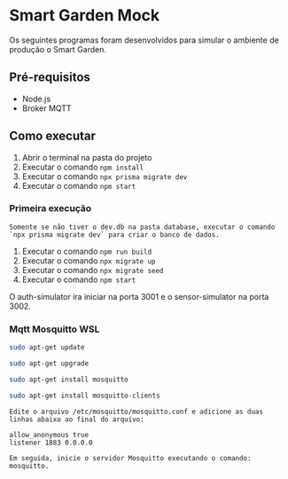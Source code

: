 # Smart Garden Mock

Os seguintes programas foram desenvolvidos para simular o ambiente de produção o Smart Garden.

## Pré-requisitos

- Node.js
- Broker MQTT

## Como executar

1. Abrir o terminal na pasta do projeto
2. Executar o comando `npm install`
3. Executar o comando `npx prisma migrate dev`
3. Executar o comando `npm start`

### Primeira execução

    Somente se não tiver o dev.db na pasta database, executar o comando `npx prisma migrate dev` para criar o banco de dados.

1. Executar o comando `npm run build`
2. Executar o comando `npx migrate up`
3. Executar o comando `npx migrate seed`
4. Executar o comando `npm start`

O auth-simulator ira iniciar na porta 3001 e o sensor-simulator na porta 3002.

### Mqtt Mosquitto WSL

```sh
sudo apt-get update
```

```sh
sudo apt-get upgrade
``` 

```sh
sudo apt-get install mosquitto
```

```sh
sudo apt-get install mosquitto-clients
```

    Edite o arquivo /etc/mosquitto/mosquitto.conf e adicione as duas linhas abaixo ao final do arquivo:

    allow_anonymous true
    listener 1883 0.0.0.0

    Em seguida, inicie o servidor Mosquitto executando o comando:
    mosquitto.
